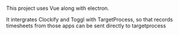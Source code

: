 ###
This project uses Vue along with electron.

It intergrates Clockify and Toggl with TargetProcess, so that records timesheets from those apps can be sent directly to targetprocess
